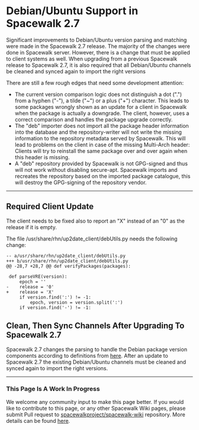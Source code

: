 # Debian/Ubuntu Support in Spacewalk 2.7

Significant improvements to Debian/Ubuntu version parsing and matching were made in the Spacewalk 2.7 release.  The majority of the changes were done in Spacewalk server.  However, there is a change that must be applied to client systems as well.  When upgrading from a previous Spacewalk release to Spacewalk 2.7, it is also required that all Debian/Ubuntu channels be cleaned and synced again to import the right versions

There are still a few rough edges that need some development attention:
- The current version comparison logic does not distinguish a dot (".") from a hyphen ("-"), a tilde ("~") or a plus ("+") character.
  This leads to some packages wrongly shown as an update for a client in Spacewalk when the package is actually a downgrade.
  The client, however, uses a correct comparison and handles the package upgrade correctly.
- The "deb" importer does not import all the package header information into the database and the repository-writer will not write the missing information to the repository metadata served by Spacewalk.
  This will lead to problems on the client in case of the missing Multi-Arch header: Clients will try to reinstall the same package over and over again when this header is missing.
- A "deb" repository provided by Spacewalk is not GPG-signed and thus will not work without disabling secure-apt.
  Spacewalk imports and recreates the repository based on the imported package catalogue, this will destroy the GPG-signing of the repository vendor.
----

## Required Client Update
The client needs to be fixed also to report an "X" instead of an "0" as the release if it is empty.

The file /usr/share/rhn/up2date_client/debUtils.py needs the following change:

    -- a/usr/share/rhn/up2date_client/debUtils.py
    +++ b/usr/share/rhn/up2date_client/debUtils.py
    @@ -28,7 +28,7 @@ def verifyPackages(packages):
     
     def parseVRE(version):
         epoch = ''
    -    release = '0'
    +    release = 'X'
         if version.find(':') != -1:
             epoch, version = version.split(':')
         if version.find('-') != -1:


## Clean, Then Sync Channels After Upgrading To Spacewalk 2.7
Spacewalk 2.7 changes the parsing to handle the Debian package version components according to definitions from [here](https://www.debian.org/doc/debian-policy/ch-controlfields.html#s-f-Version).  After an update to Spacewalk 2.7 the existing Debian/Ubuntu channels must be cleaned and synced again to import the right versions.

----

### This Page Is A Work In Progress
We welcome any community input to make this page better.  If you would like to contribute to this page, or any other Spacewalk Wiki pages, please submit Pull request to [spacewalkproject/spacewalk-wiki](https://github.com/spacewalkproject/spacewalk-wiki) repository.  More details can be found [here](WikiContribute).

